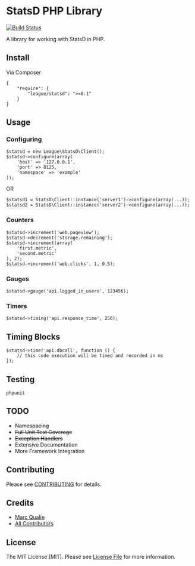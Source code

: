 # StatsD PHP Library

[![Build Status](https://travis-ci.org/php-loep/statsd.png?branch=master)](https://travis-ci.org/php-loep/statsd)

A library for working with StatsD in PHP.


## Install

Via Composer

    {
        "require": {
            "league/statsd": ">=0.1"
        }
    }


## Usage

### Configuring

    $statsd = new League\StatsD\Client();
    $statsd->configure(array(
        'host' => '127.0.0.1',
        'port' => 8125,
        'namespace' => 'example'
    ));

OR

    $statsd1 = StatsD\Client::instance('server1')->configure(array(...));
    $statsd2 = StatsD\Client::instance('server2')->configure(array(...));


### Counters

    $statsd->increment('web.pageview');
    $statsd->decrement('storage.remaining');
    $statsd->increment(array(
        'first.metric',
        'second.metric'
    ), 2);
    $statsd->increment('web.clicks', 1, 0.5);


### Gauges

    $statsd->gauge('api.logged_in_users', 123456);


### Timers

    $statsd->timing('api.response_time', 256);


## Timing Blocks

    $statsd->time('api.dbcall', function () {
        // this code execution will be timed and recorded in ms
    });


## Testing

    phpunit


## TODO

- ~~Namespacing~~
- ~~Full Unit Test Coverage~~
- ~~Exception Handlers~~
- Extensive Documentation
- More Framework Integration


## Contributing

Please see [CONTRIBUTING](https://github.com/php-loep/statsd/blob/master/CONTRIBUTING.md) for details.


## Credits

- [Marc Qualie](https://github.com/marcqualie)
- [All Contributors](https://github.com/php-loep/statsd/contributors)


## License

The MIT License (MIT). Please see [License File](https://github.com/php-loep/statsd/blob/master/LICENSE) for more information.
